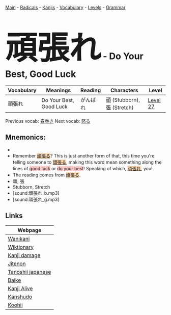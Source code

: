 <style> bigfont {font-size: 100px}</style>
[Main](../README.md) -
[Radicals](../radicals.md) -
[Kanjis](../kanjis.md) -
[Vocabulary](../vocabulary.md) -
[Levels](../levels.md) -
[Grammar](../grammar.md)
# <bigfont> 頑張れ</bigfont> - Do Your Best, Good Luck 

| Vocabulary | Meanings | Reading | Characters | Level |
| --- | --- | --- | --- | --- |
| 頑張れ | Do Your Best, Good Luck | がんばれ |  [頑](../kanjis/頑.md) (Stubborn), [張](../kanjis/張.md) (Stretch) | [Level 27](../levels/wk_level27.md) |

Previous vocab: [春巻き](春巻き.md) Next vocab: [怒る](怒る.md) 

## Mnemonics:

* 
* Remember <span style="background-color:#fed8b1"> [頑張る](https://jisho.org/search/頑張る)</span>? This is just another form of that, this time you're telling someone to <span style="background-color:#fed8b1"> [頑張る](https://jisho.org/search/頑張る)</span>, making this word mean something along the lines of <span style="background-color:#ffcccb"> good luck</span> or <span style="background-color:#ffcccb"> do your best</span>! Speaking of which, <span style="background-color:#fed8b1"> [頑張れ](https://jisho.org/search/頑張れ)</span>, you!
* The reading comes from <span style="background-color:#fed8b1"> [頑張る](https://jisho.org/search/頑張る)</span>.
* 頑, 張
* Stubborn, Stretch
* [sound:頑張れ_b.mp3]
* [sound:頑張れ_g.mp3]


## Links 

| Webpage |
| --- |
| [Wanikani          ](https://www.wanikani.com/kanji/頑張れ) |
| [Wiktionary        ](https://en.wiktionary.org/wiki/頑張れ) |
| [Kanji damage      ](http://www.kanjidamage.com/kanji/search?utf8=✓&q=頑張れ) |
| [Jitenon           ](https://jitenon.com/kanji/頑張れ) |
| [Tanoshii japanese ](https://www.tanoshiijapanese.com/dictionary/kanji.cfm?k=頑張れ) |
| [Baike             ](https://baike.baidu.com/item/頑張れ) |
| [Kanji Alive       ](https://app.kanjialive.com/頑張れ) |
| [Kanshudo          ](https://www.kanshudo.com/searchmn?q=頑張れ) |
| [Koohii            ](https://kanji.koohii.com/study/kanji/頑張れ) |
